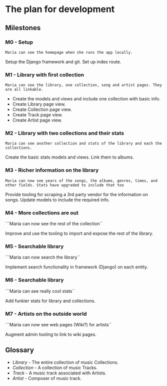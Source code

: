 # The plan for development

## Milestones
### M0 - Setup

```Maria can see the homepage when she runs the app locally.```

Setup the Django framework and git. Set up index route.

### M1 - Library with first collection

```Maria can see the library, one collection, song and artist pages. They are all linkable.```

* Create the models and views and include one collection with basic info.
* Create Library page view.
* Create Collection page view.
* Create Track page view.
* Create Artist page view.

### M2 - Library with two collections and their stats

```Maria can see another collection and stats of the library and each the collections.```

Create the basic stats models and views. Link them to albums.

### M3 - Richer information on the library

```Maria can now see years of the songs, the albums, genres, times, and other fields. Stats have upgraded to include that too```

Provide tooling for scraping a 3rd party vendor for the information on songs.
Update models to include the required info.

### M4 - More collections are out

```Maria can now see the rest of the collection``

Improve and use the tooling to import and expose the rest of the library.


### M5 - Searchable library

```Maria can now search the library``

Implement search functionality in framework (Django) on each entity.


### M6 - Searchable library

```Maria can see really cool stats``

Add funkier stats for library and collections.


### M7 - Artists on the outside world

```Maria can now see web pages (Wiki?) for artists``

Augment admin tooling to link to wiki pages.



## Glossary

- *Library* - The entire collection of music Collections.
- *Collection* - A collection of music Tracks.
- *Track* - A music track associated with Artists.
- *Artist* - Composer of music track.


